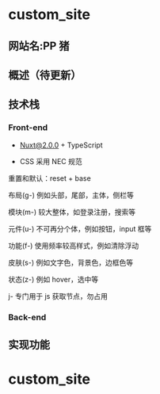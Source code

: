 <!--
 * @Author: your name
 * @Date: 2020-04-24 13:51:31
 * @LastEditTime: 2020-04-24 23:23:11
 * @LastEditors: Please set LastEditors
 * @Description: In User Settings Edit
 * @FilePath: /custom_site/README.md
 -->

# custom_site

## 网站名:PP 猪

## 概述（待更新）

## 技术栈

### Front-end

- Nuxt@2.0.0 + TypeScript

- CSS 采用 NEC 规范

重置和默认：reset + base

布局(g-) 例如头部，尾部，主体，侧栏等

模块(m-) 较大整体，如登录注册，搜索等

元件(u-) 不可再分个体，例如按钮，input 框等

功能(f-) 使用频率较高样式，例如清除浮动

皮肤(s-) 例如文字色，背景色，边框色等

状态(z-) 例如 hover，选中等

j- 专门用于 js 获取节点，勿占用

### Back-end

## 实现功能

# custom_site

